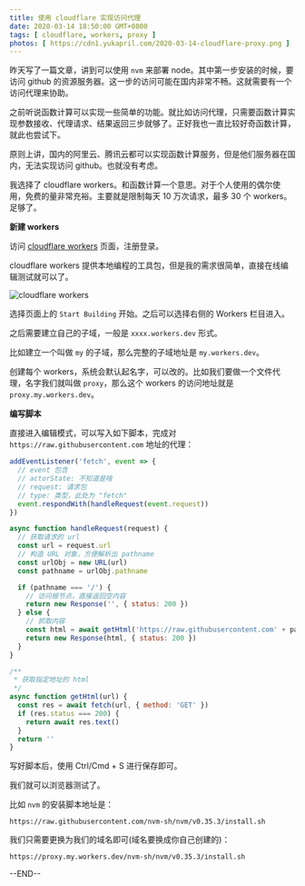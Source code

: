 ```yaml
---
title: 使用 cloudflare 实现访问代理
date: 2020-03-14 18:50:00 GMT+0800
tags: [ cloudflare, workers, proxy ]
photos: [ https://cdn1.yukapril.com/2020-03-14-cloudflare-proxy.png ]
---
```


昨天写了一篇文章，讲到可以使用 `nvm` 来部署 node。其中第一步安装的时候，要访问 github 的资源服务器。这一步的访问可能在国内非常不畅。这就需要有一个访问代理来协助。

<!-- truncate -->

之前听说函数计算可以实现一些简单的功能。就比如访问代理，只需要函数计算实现参数接收、代理请求、结果返回三步就够了。正好我也一直比较好奇函数计算，就此也尝试下。

原则上讲，国内的阿里云、腾讯云都可以实现函数计算服务，但是他们服务器在国内，无法实现访问 github。也就没有考虑。

我选择了 cloudflare workers。和函数计算一个意思。对于个人使用的偶尔使用，免费的量非常充裕。主要就是限制每天 10 万次请求，最多 30 个 workers。足够了。

**新建 workers**

访问 [cloudflare workers](https://workers.cloudflare.com/) 页面，注册登录。

cloudflare workers 提供本地编程的工具包，但是我的需求很简单，直接在线编辑测试就可以了。

![cloudflare workers](https://cdn1.yukapril.com/2020-03-14-cloudflare-proxy.png)

选择页面上的 `Start Building` 开始。之后可以选择右侧的 Workers 栏目进入。

之后需要建立自己的子域，一般是 `xxxx.workers.dev` 形式。

比如建立一个叫做 `my` 的子域，那么完整的子域地址是 `my.workers.dev`。

创建每个 workers，系统会默认起名字，可以改的。比如我们要做一个文件代理，名字我们就叫做 `proxy`，那么这个 workers 的访问地址就是 `proxy.my.workers.dev`。

**编写脚本**

直接进入编辑模式，可以写入如下脚本，完成对 `https://raw.githubusercontent.com` 地址的代理：

```js
addEventListener('fetch', event => {
  // event 包含
  // actorState: 不知道是啥
  // request: 请求包
  // type: 类型，此处为 "fetch"
  event.respondWith(handleRequest(event.request))
})

async function handleRequest(request) {
  // 获取请求的 url
  const url = request.url
  // 构造 URL 对象，方便解析出 pathname
  const urlObj = new URL(url)
  const pathname = urlObj.pathname

  if (pathname === '/') {
    // 访问根节点，直接返回空内容
    return new Response('', { status: 200 })
  } else {
    // 抓取内容
    const html = await getHtml('https://raw.githubusercontent.com' + pathname)
    return new Response(html, { status: 200 })
  }
}

/**
 * 获取指定地址的 html
 */
async function getHtml(url) {
  const res = await fetch(url, { method: 'GET' })
  if (res.status === 200) {
    return await res.text()
  }
  return ''
}
```

写好脚本后，使用 <key>Ctrl</key>/<key>Cmd</key> + <key>S</key> 进行保存即可。

我们就可以浏览器测试了。

比如 `nvm` 的安装脚本地址是：

```
https://raw.githubusercontent.com/nvm-sh/nvm/v0.35.3/install.sh
```

我们只需要更换为我们的域名即可(域名要换成你自己创建的)：
```
https://proxy.my.workers.dev/nvm-sh/nvm/v0.35.3/install.sh
``` 

--END--
